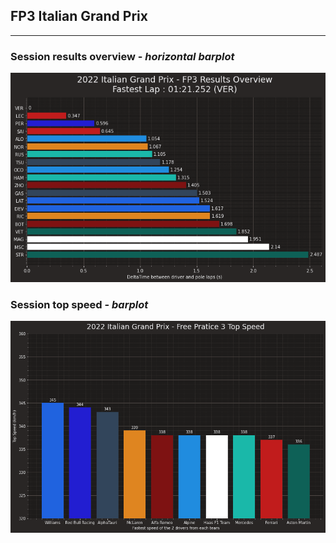 ## FP3 Italian Grand Prix

---

### Session results overview - *horizontal barplot*

<img src="/output/2022-09-11_Italian_Grand_Prix/fp3_results_overview.png?raw=true"/>

### Session top speed - *barplot*

<img src="/output/2022-09-11_Italian_Grand_Prix/topspeed_fp3.png?raw=true"/>